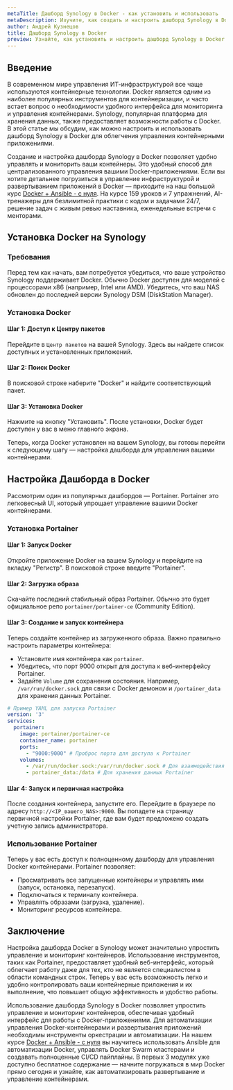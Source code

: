```yaml
---
metaTitle: Дашборд Synology в Docker - как установить и использовать
metaDescription: Изучите, как создать и настроить дашборд Synology в Docker для удобного управления и мониторинга ваших контейнеров
author: Андрей Кузнецов
title: Дашборд Synology в Docker
preview: Узнайте, как установить и настроить дашборд Synology в Docker для управления контейнерами. Примеры и пояснения помогут вам быстро ориентироваться в процессе
---
```


## Введение

В современном мире управления ИТ-инфраструктурой все чаще используются контейнерные технологии. Docker является одним из наиболее популярных инструментов для контейнеризации, и часто встает вопрос о необходимости удобного интерфейса для мониторинга и управления контейнерами. Synology, популярная платформа для хранения данных, также предоставляет возможности работы с Docker. В этой статье мы обсудим, как можно настроить и использовать дашборд Synology в Docker для облегчения управления контейнерными приложениями.

Создание и настройка дашборда Synology в Docker позволяет удобно управлять и мониторить ваши контейнеры. Это удобный способ для централизованного управления вашими Docker-приложениями. Если вы хотите детальнее погрузиться в управление инфраструктурой и развертыванием приложений в Docker — приходите на наш большой курс [Docker + Ansible - с нуля](https://purpleschool.ru/course/docker). На курсе 159 уроков и 7 упражнений, AI-тренажеры для безлимитной практики с кодом и задачами 24/7, решение задач с живым ревью наставника, еженедельные встречи с менторами.

## Установка Docker на Synology

### Требования

Перед тем как начать, вам потребуется убедиться, что ваше устройство Synology поддерживает Docker. Обычно Docker доступен для моделей с процессорами x86 (например, Intel или AMD). Убедитесь, что ваш NAS обновлен до последней версии Synology DSM (DiskStation Manager).

### Установка Docker

#### Шаг 1: Доступ к Центру пакетов

Перейдите в `Центр пакетов` на вашей Synology. Здесь вы найдете список доступных и установленных приложений.

#### Шаг 2: Поиск Docker

В поисковой строке наберите "Docker" и найдите соответствующий пакет.

#### Шаг 3: Установка Docker

Нажмите на кнопку "Установить". После установки, Docker будет доступен у вас в меню главного экрана.

Теперь, когда Docker установлен на вашем Synology, вы готовы перейти к следующему шагу — настройка дашборда для управления вашими контейнерами.

## Настройка Дашборда в Docker

Рассмотрим один из популярных дашбордов — Portainer. Portainer это легковесный UI, который упрощает управление вашими Docker контейнерами.

### Установка Portainer

#### Шаг 1: Запуск Docker

Откройте приложение Docker на вашем Synology и перейдите на вкладку "Регистр". В поисковой строке введите "Portainer".

#### Шаг 2: Загрузка образа

Скачайте последний стабильный образ Portainer. Обычно это будет официальное репо `portainer/portainer-ce` (Community Edition).

#### Шаг 3: Создание и запуск контейнера

Теперь создайте контейнер из загруженного образа. Важно правильно настроить параметры контейнера:

- Установите имя контейнера как `portainer`.
- Убедитесь, что порт 9000 открыт для доступа к веб-интерфейсу Portainer.
- Задайте `Volume` для сохранения состояния. Например, `/var/run/docker.sock` для связи с Docker демоном и `/portainer_data` для хранения данных Portainer.

```yaml
# Пример YAML для запуска Portainer
version: '3'
services:
  portainer:
    image: portainer/portainer-ce
    container_name: portainer
    ports:
      - "9000:9000" # Проброс порта для доступа к Portainer 
    volumes:
      - /var/run/docker.sock:/var/run/docker.sock # Для взаимодействия с Docker демоном
      - portainer_data:/data # Для хранения данных Portainer
```

#### Шаг 4: Запуск и первичная настройка

После создания контейнера, запустите его. Перейдите в браузере по адресу `http://<IP_вашего_NAS>:9000`. Вы попадете на страницу первичной настройки Portainer, где вам будет предложено создать учетную запись администратора.

### Использование Portainer

Теперь у вас есть доступ к полноценному дашборду для управления Docker контейнерами. Portainer позволяет:

- Просматривать все запущенные контейнеры и управлять ими (запуск, остановка, перезапуск).
- Подключаться к терминалу контейнера.
- Управлять образами (загрузка, удаление).
- Мониторинг ресурсов контейнера.

## Заключение

Настройка дашборда Docker в Synology может значительно упростить управление и мониторинг контейнеров. Использование инструментов, таких как Portainer, предоставляет удобный веб-интерфейс, который облегчает работу даже для тех, кто не является специалистом в области командных строк. Теперь у вас есть возможность легко и удобно контролировать ваши контейнерные приложения и их выполнение, что повышает общую эффективность и удобство работы.

Использование дашборда Synology в Docker позволяет упростить управление и мониторинг контейнеров, обеспечивая удобный интерфейс для работы с Docker-приложениями. Для автоматизации управления Docker-контейнерами и развертывания приложений необходимы инструменты оркестрации и автоматизации. На нашем курсе [Docker + Ansible - с нуля](https://purpleschool.ru/course/docker) вы научитесь использовать Ansible для автоматизации Docker, управлять Docker Swarm кластерами и создавать полноценные CI/CD пайплайны. В первых 3 модулях уже доступно бесплатное содержание — начните погружаться в мир Docker прямо сегодня и узнайте, как автоматизировать развертывание и управление контейнерами.
